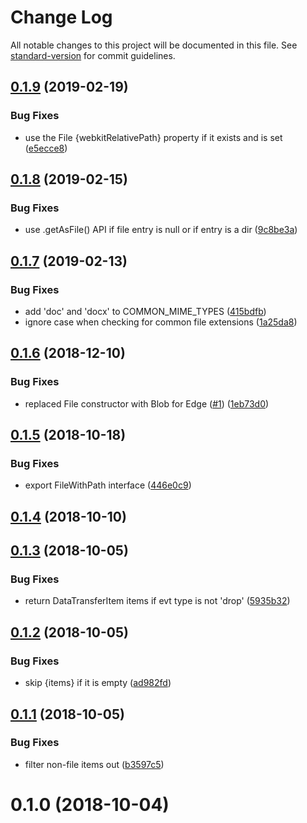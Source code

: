 # Change Log

All notable changes to this project will be documented in this file. See [standard-version](https://github.com/conventional-changelog/standard-version) for commit guidelines.

<a name="0.1.9"></a>
## [0.1.9](https://github.com/react-dropzone/file-selector/compare/v0.1.8...v0.1.9) (2019-02-19)


### Bug Fixes

* use the File {webkitRelativePath} property if it exists and is set ([e5ecce8](https://github.com/react-dropzone/file-selector/commit/e5ecce8))



<a name="0.1.8"></a>
## [0.1.8](https://github.com/react-dropzone/file-selector/compare/v0.1.7...v0.1.8) (2019-02-15)


### Bug Fixes

* use .getAsFile() API if file entry is null or if entry is a dir ([9c8be3a](https://github.com/react-dropzone/file-selector/commit/9c8be3a))



<a name="0.1.7"></a>
## [0.1.7](https://github.com/react-dropzone/file-selector/compare/v0.1.6...v0.1.7) (2019-02-13)


### Bug Fixes

* add 'doc' and 'docx' to COMMON_MIME_TYPES ([415bdfb](https://github.com/react-dropzone/file-selector/commit/415bdfb))
* ignore case when checking for common file extensions ([1a25da8](https://github.com/react-dropzone/file-selector/commit/1a25da8))



<a name="0.1.6"></a>
## [0.1.6](https://github.com/react-dropzone/file-selector/compare/v0.1.5...v0.1.6) (2018-12-10)


### Bug Fixes

* replaced File constructor with Blob for Edge ([#1](https://github.com/react-dropzone/file-selector/issues/1)) ([1eb73d0](https://github.com/react-dropzone/file-selector/commit/1eb73d0))



<a name="0.1.5"></a>
## [0.1.5](https://github.com/react-dropzone/file-selector/compare/v0.1.4...v0.1.5) (2018-10-18)


### Bug Fixes

* export FileWithPath interface ([446e0c9](https://github.com/react-dropzone/file-selector/commit/446e0c9))



<a name="0.1.4"></a>
## [0.1.4](https://github.com/react-dropzone/file-selector/compare/v0.1.3...v0.1.4) (2018-10-10)



<a name="0.1.3"></a>
## [0.1.3](https://github.com/react-dropzone/file-selector/compare/v0.1.2...v0.1.3) (2018-10-05)


### Bug Fixes

* return DataTransferItem items if evt type is not 'drop' ([5935b32](https://github.com/react-dropzone/file-selector/commit/5935b32))



<a name="0.1.2"></a>
## [0.1.2](https://github.com/react-dropzone/file-selector/compare/v0.1.1...v0.1.2) (2018-10-05)


### Bug Fixes

* skip {items} if it is empty ([ad982fd](https://github.com/react-dropzone/file-selector/commit/ad982fd))



<a name="0.1.1"></a>
## [0.1.1](https://github.com/react-dropzone/file-selector/compare/v0.1.0...v0.1.1) (2018-10-05)


### Bug Fixes

* filter non-file items out ([b3597c5](https://github.com/react-dropzone/file-selector/commit/b3597c5))



<a name="0.1.0"></a>
# 0.1.0 (2018-10-04)
